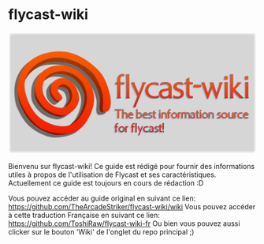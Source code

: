 # flycast-wiki
![](https://github.com/TheArcadeStriker/flycast-wiki/blob/master/images/flycast-wiki%20banner.png)

Bienvenu sur flycast-wiki!
Ce guide est rédigé pour fournir des informations utiles à propos de l'utilisation de Flycast et ses caractéristiques.
Actuellement ce guide est toujours en cours de rédaction :D

Vous pouvez accéder au guide original en suivant ce lien: https://github.com/TheArcadeStriker/flycast-wiki/wiki 
Vous pouvez accéder à cette traduction Française en suivant ce lien: https://github.com/ToshiRaw/flycast-wiki-fr
Ou bien vous pouvez aussi clicker sur le bouton 'Wiki' de l'onglet du repo principal ;)
